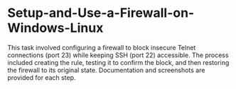 # Setup-and-Use-a-Firewall-on-Windows-Linux
This task involved configuring a firewall to block insecure Telnet connections (port 23) while keeping SSH (port 22) accessible. The process included creating the rule, testing it to confirm the block, and then restoring the firewall to its original state. Documentation and screenshots are provided for each step.
